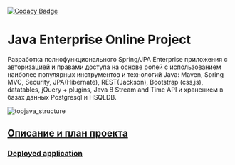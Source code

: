 [![Codacy Badge](https://api.codacy.com/project/badge/Grade/80c9d999f73a4fec9d8c3eb19438b1d1)](https://www.codacy.com/app/chumakig86/topjava?utm_source=github.com&amp;utm_medium=referral&amp;utm_content=chumakig86/topjava&amp;utm_campaign=Badge_Grade)

Java Enterprise Online Project 
===============================
Разработка полнофункционального Spring/JPA Enterprise приложения c авторизацией и правами доступа на основе ролей с использованием наиболее популярных инструментов и технологий Java: Maven, Spring MVC, Security, JPA(Hibernate), REST(Jackson), Bootstrap (css,js), datatables, jQuery + plugins, Java 8 Stream and Time API и хранением в базах данных Postgresql и HSQLDB.

![topjava_structure](https://user-images.githubusercontent.com/13649199/27433714-8294e6fe-575e-11e7-9c41-7f6e16c5ebe5.jpg)

   
## <a href="description.md">Описание и план проекта</a>
### <a href="http://http://chumak-calories.herokuapp.com/" target=_blank>Deployed application</a>

